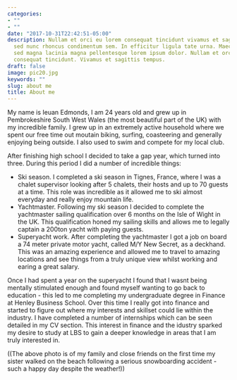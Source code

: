 ```yaml
---
categories:
- ""
- ""
date: "2017-10-31T22:42:51-05:00"
description: Nullam et orci eu lorem consequat tincidunt vivamus et sagittis magna
  sed nunc rhoncus condimentum sem. In efficitur ligula tate urna. Maecenas massa
  sed magna lacinia magna pellentesque lorem ipsum dolor. Nullam et orci eu lorem
  consequat tincidunt. Vivamus et sagittis tempus.
draft: false
image: pic20.jpg
keywords: ""
slug: about me
title: About me
---
```


My name is Ieuan Edmonds, I am 24 years old and grew up in Pembrokeshire South West Wales (the most beautiful part of the UK) with my incredible family. I grew up in an extremely active household where we spent our free time out moutain biking, surfing, coasteering and generally enjoying being outside. I also used to swim and compete for my local club. 

After finishing high school I decided to take a gap year, which turned into three. During this period I did a number of incredible things:
- Ski season. I completed a ski season in Tignes, France, where I was a chalet supervisor looking after 5 chalets, their hosts and up to 70 guests at a time. This role was incredible as it allowed me to ski almost everyday and really enjoy mountain life. 
- Yachtmaster. Following my ski season I decided to complete the yachtmaster sailing qualification over 6 months on the Isle of Wight in the UK. This qualification honed my sailing skills and allows me to legally captain a 200ton yacht with paying guests.
- Superyacht work. After completing the yachtmaster I got a job on board a 74 meter private motor yacht, called M/Y New Secret,  as a deckhand. This was an amazing experience and allowed me to travel to amazing locations and see things from a truly unique view whilst working and earing a great salary. 

Once I had spent a year on the superyacht I found that I wasnt being mentally stimulated enough and found myself wanting to go back to education - this led to me completing my undergraduate degree in Finance at Henley Business School. Over this time I really got into finance and started to figure out where my interests and skillset could lie within the industry. I have completed a number of internships which can be seen detailed in my CV section. This interest in finance and the idustry sparked my desire to study at LBS to gain a deeper knowledge in areas that I am truly interested in.


((The above photo is of my family and close friends on the first time my sister walked on the beach following a serious snowboarding accident - such a happy day despite the weather!))